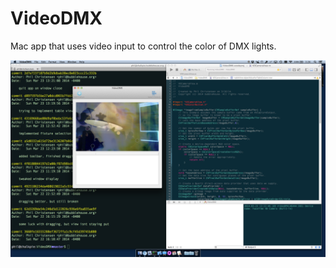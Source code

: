 VideoDMX
========

Mac app that uses video input to control the color of DMX lights.

![screenshot](https://github.com/philchristensen/VideoDMX/raw/master/screenshot.png "Sample Screenshot")
